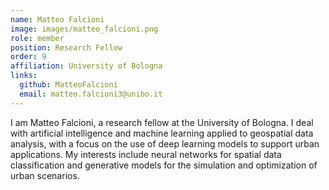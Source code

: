 ```yaml
---
name: Matteo Falcioni
image: images/matteo_falcioni.png
role: member
position: Research Fellow
order: 9
affiliation: University of Bologna
links:
  github: MatteoFalcioni
  email: matteo.falcioni3@unibo.it
---
```


I am Matteo Falcioni, a research fellow at the University of Bologna. I deal with artificial intelligence and machine learning applied to geospatial data analysis, with a focus on the use of deep learning models to support urban applications. My interests include neural networks for spatial data classification and generative models for the simulation and optimization of urban scenarios.
